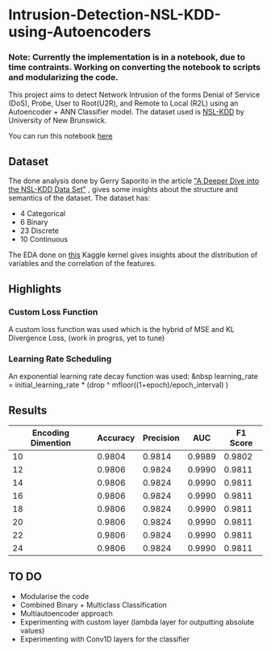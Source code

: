 # Intrusion-Detection-NSL-KDD-using-Autoencoders

### Note: Currently the implementation is in a notebook, due to time contraints. Working on converting the notebook to scripts and modularizing the code.

This project aims to detect Network Intrusion of the forms Denial of Service (DoS), Probe, User to Root(U2R), and Remote to Local (R2L) using an Autoencoder + ANN Classifier model. The dataset used is [NSL-KDD](https://www.unb.ca/cic/datasets/nsl.html) by University of New Brunswick.

You can run this notebook [here](https://www.kaggle.com/ma1var3/nsl-kdd-classification-using-autoencoders)

## Dataset

The done analysis done by Gerry Saporito in the article ["A Deeper Dive into the NSL-KDD Data Set"](https://towardsdatascience.com/a-deeper-dive-into-the-nsl-kdd-data-set-15c753364657) , gives some insights about the structure and semantics of the dataset. The dataset has:

- 4 Categorical
- 6 Binary
- 23 Discrete
- 10 Continuous

The EDA done on [this](https://www.kaggle.com/stefanost/cnns-for-intrusion-detection) Kaggle kernel gives insights about the distribution of variables and the correlation of the features.

## Highlights

### Custom Loss Function

A custom loss function was used which is the hybrid of MSE and KL Divergence Loss, (work in progrss, yet to tune)

### Learning Rate Scheduling

An exponential learning rate decay function was used:
&nbsp
learning_rate = initial_learning_rate \* (drop ^ mfloor((1+epoch)/epoch_interval) )

## Results

| Encoding Dimention | Accuracy | Precision | AUC    | F1 Score |
| ------------------ | -------- | --------- | ------ | -------- |
| 10                 | 0.9804   | 0.9814    | 0.9989 | 0.9802   |
| 12                 | 0.9806   | 0.9824    | 0.9990 | 0.9811   |
| 14                 | 0.9806   | 0.9824    | 0.9990 | 0.9811   |
| 16                 | 0.9806   | 0.9824    | 0.9990 | 0.9811   |
| 18                 | 0.9806   | 0.9824    | 0.9990 | 0.9811   |
| 20                 | 0.9806   | 0.9824    | 0.9990 | 0.9811   |
| 22                 | 0.9806   | 0.9824    | 0.9990 | 0.9811   |
| 24                 | 0.9806   | 0.9824    | 0.9990 | 0.9811   |

## TO DO

- Modularise the code
- Combined Binary + Multiclass Classification
- Multiautoencoder approach
- Experimenting with custom layer (lambda layer for outputting absolute values)
- Experimenting with Conv1D layers for the classifier
